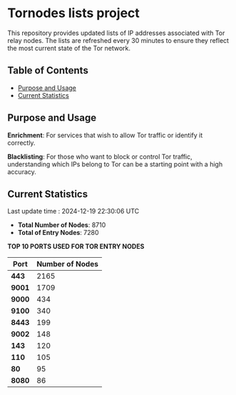 # Tornodes lists project

This repository provides updated lists of IP addresses associated with Tor relay nodes. The lists are refreshed every 30 minutes to ensure they reflect the most current state of the Tor network.

## Table of Contents

- [Purpose and Usage](#purpose-and-usage)
- [Current Statistics](#current-statistics)


## Purpose and Usage

**Enrichment**: For services that wish to allow Tor traffic or identify it correctly.

**Blacklisting**: For those who want to block or control Tor traffic, understanding which IPs belong to Tor can be a starting point with a high accuracy.

## Current Statistics

Last update time : 2024-12-19 22:30:06 UTC

- **Total Number of Nodes**: 8710
- **Total of Entry Nodes**: 7280

**TOP 10 PORTS USED FOR TOR ENTRY NODES**

| **Port** | **Number of Nodes** |
|------|-----------------|
| **443**   | 2165  |
| **9001**   | 1709  |
| **9000**   | 434  |
| **9100**   | 340  |
| **8443**   | 199  |
| **9002**   | 148  |
| **143**   | 120  |
| **110**   | 105  |
| **80**   | 95  |
| **8080**   | 86  |

